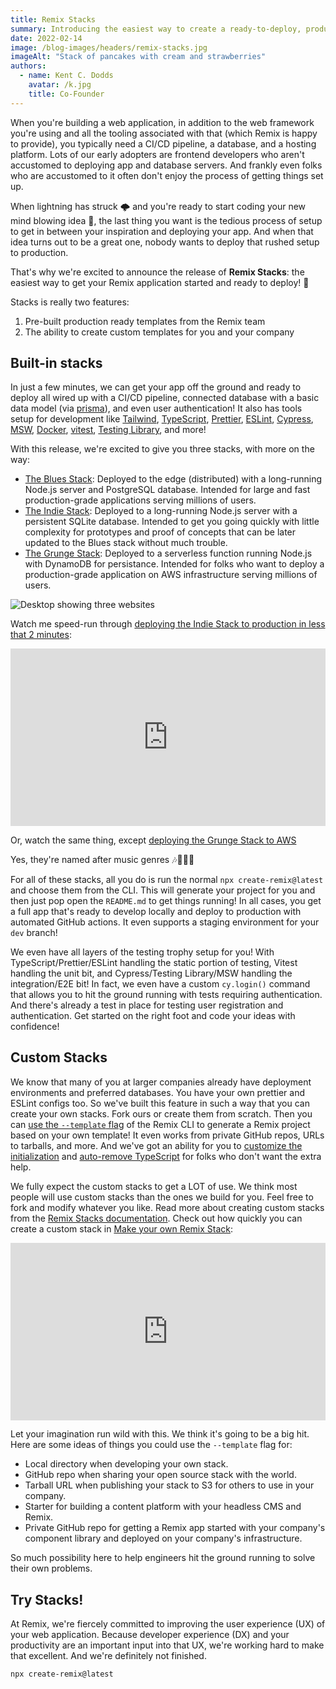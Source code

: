 ```yaml
---
title: Remix Stacks
summary: Introducing the easiest way to create a ready-to-deploy, production grade, fast web application with Remix.
date: 2022-02-14
image: /blog-images/headers/remix-stacks.jpg
imageAlt: "Stack of pancakes with cream and strawberries"
authors:
  - name: Kent C. Dodds
    avatar: /k.jpg
    title: Co-Founder
---
```


When you're building a web application, in addition to the web framework you're using and all the tooling associated with that (which Remix is happy to provide), you typically need a CI/CD pipeline, a database, and a hosting platform. Lots of our early adopters are frontend developers who aren't accustomed to deploying app and database servers. And frankly even folks who are accustomed to it often don't enjoy the process of getting things set up.

When lightning has struck 🌩 and you're ready to start coding your new mind blowing idea 🤯, the last thing you want is the tedious process of setup to get in between your inspiration and deploying your app. And when that idea turns out to be a great one, nobody wants to deploy that rushed setup to production.

That's why we're excited to announce the release of **Remix Stacks**: the easiest way to get your Remix application started and ready to deploy! 🥞

Stacks is really two features:

1. Pre-built production ready templates from the Remix team
2. The ability to create custom templates for you and your company

## Built-in stacks

In just a few minutes, we can get your app off the ground and ready to deploy all wired up with a CI/CD pipeline, connected database with a basic data model (via [prisma](https://prisma.io)), and even user authentication! It also has tools setup for development like [Tailwind](https://tailwindcss.com), [TypeScript](https://typescript.org), [Prettier](https://prettier.io), [ESLint](https://eslint.org), [Cypress](https://cypress.io), [MSW](https://mswjs.io), [Docker](https://www.docker.com/), [vitest](https://vitest.dev), [Testing Library](https://testing-library.com), and more!

With this release, we're excited to give you three stacks, with more on the way:

- [The Blues Stack](https://github.com/remix-run/blues-stack): Deployed to the edge (distributed) with a long-running Node.js server and PostgreSQL database. Intended for large and fast production-grade applications serving millions of users.
- [The Indie Stack](https://github.com/remix-run/indie-stack): Deployed to a long-running Node.js server with a persistent SQLite database. Intended to get you going quickly with little complexity for prototypes and proof of concepts that can be later updated to the Blues stack without much trouble.
- [The Grunge Stack](https://github.com/remix-run/grunge-stack): Deployed to a serverless function running Node.js with DynamoDB for persistance. Intended for folks who want to deploy a production-grade application on AWS infrastructure serving millions of users.

![Desktop showing three websites](/blog-images/posts/stacks.jpg)

Watch me speed-run through [deploying the Indie Stack to production in less that 2 minutes](https://youtu.be/VBvEAhDMJXc?list=PLXoynULbYuEC8-gJCqyXo94RufAvSA6R3):

<iframe style="width:100%;aspect-ratio:16/9;" src="https://www.youtube.com/embed/VBvEAhDMJXc?rel=0&list=PLXoynULbYuEC8-gJCqyXo94RufAvSA6R3" title="YouTube video player" frameborder="0" allow="accelerometer; autoplay; clipboard-write; encrypted-media; gyroscope; picture-in-picture" allowfullscreen></iframe>

Or, watch the same thing, except [deploying the Grunge Stack to AWS](https://youtu.be/J9sHle5Q8ME?list=PLXoynULbYuEC8-gJCqyXo94RufAvSA6R3)

Yes, they're named after music genres 🎶🎸🎷🥁

For all of these stacks, all you do is run the normal `npx create-remix@latest` and choose them from the CLI. This will generate your project for you and then just pop open the `README.md` to get things running! In all cases, you get a full app that's ready to develop locally and deploy to production with automated GitHub actions. It even supports a staging environment for your `dev` branch!

We even have all layers of the testing trophy setup for you! With TypeScript/Prettier/ESLint handling the static portion of testing, Vitest handling the unit bit, and Cypress/Testing Library/MSW handling the integration/E2E bit! In fact, we even have a custom `cy.login()` command that allows you to hit the ground running with tests requiring authentication. And there's already a test in place for testing user registration and authentication. Get started on the right foot and code your ideas with confidence!

## Custom Stacks

We know that many of you at larger companies already have deployment environments and preferred databases. You have your own prettier and ESLint configs too. So we've built this feature in such a way that you can create your own stacks. Fork ours or create them from scratch. Then you can [use the `--template` flag](https://remix.run/docs/en/v1/pages/stacks#--template) of the Remix CLI to generate a Remix project based on your own template! It even works from private GitHub repos, URLs to tarballs, and more. And we've got an ability for you to [customize the initialization](https://remix.run/docs/en/v1/pages/stacks#customize-initialization) and [auto-remove TypeScript](https://remix.run/docs/en/v1/pages/stacks#remove-typescript) for folks who don't want the extra help.

We fully expect the custom stacks to get a LOT of use. We think most people will use custom stacks than the ones we build for you. Feel free to fork and modify whatever you like. Read more about creating custom stacks from the [Remix Stacks documentation](/pages/stacks). Check out how quickly you can create a custom stack in [Make your own Remix Stack](https://youtu.be/iAY9MWUF91c?list=PLXoynULbYuEC8-gJCqyXo94RufAvSA6R3):

<iframe style="width:100%;aspect-ratio:16/9;" src="https://www.youtube.com/embed/iAY9MWUF91c?rel=0&list=PLXoynULbYuEC8-gJCqyXo94RufAvSA6R3" title="YouTube video player" frameborder="0" allow="accelerometer; autoplay; clipboard-write; encrypted-media; gyroscope; picture-in-picture" allowfullscreen></iframe>

Let your imagination run wild with this. We think it's going to be a big hit. Here are some ideas of things you could use the `--template` flag for:

- Local directory when developing your own stack.
- GitHub repo when sharing your open source stack with the world.
- Tarball URL when publishing your stack to S3 for others to use in your company.
- Starter for building a content platform with your headless CMS and Remix.
- Private GitHub repo for getting a Remix app started with your company's component library and deployed on your company's infrastructure.

So much possibility here to help engineers hit the ground running to solve their own problems.

## Try Stacks!

At Remix, we're fiercely committed to improving the user experience (UX) of your web application. Because developer experience (DX) and your productivity are an important input into that UX, we're working hard to make that excellent. And we're definitely not finished.

```
npx create-remix@latest
```
